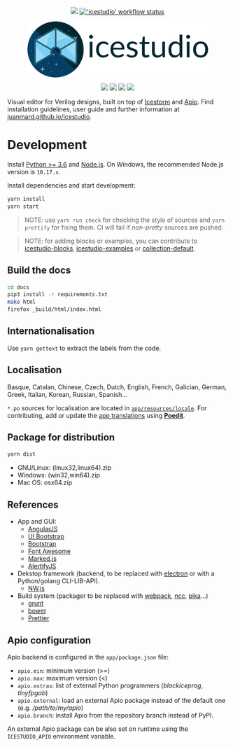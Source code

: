 <p align="center">
  <a title="juanmard.github.io/icestudio" href="https://juanmard.github.io/icestudio"><img src="https://img.shields.io/website.svg?label=juanmard.github.io%2Ficestudio&longCache=true&style=flat-square&url=http%3A%2F%2Fjuanmard.github.io%2Ficestudio%2Findex.html&logo=github"></a><!--
  -->
  <a title="'icestudio' workflow status" href="https://github.com/juanmard/icestudio/actions?query=workflow%3Aicestudio"><img alt="'icestudio' workflow status" src="https://img.shields.io/github/workflow/status/juanmard/icestudio/icestudio?longCache=true&style=flat-square&label=icestudio&logo=github"></a>
</p>

<p align="center">
<a href="http://juanmard.github.io/icestudio"><img src="./docs/resources/images/logo/icestudio-logo-label-nightly.png" align="center"></a>
</p>

<p align="center">
  <a title="DevDependency Status" href="https://david-dm.org/juanmard/icestudio/moon?type=dev"><img src="https://img.shields.io/david/dev/juanmard/icestudio.svg?longCache=true&style=flat-square&label=devdeps&logo=npm"></a><!--
  -->
  <a title="Dependency Status" href="https://david-dm.org/juanmard/icestudio/moon?path=app"><img src="https://img.shields.io/david/juanmard/icestudio.svg?path=app&longCache=true&style=flat-square&label=app%20deps&logo=npm"></a><!--
  -->
  <a title="Code Climate maintainability" href="https://codeclimate.com/github/juanmard/icestudio"><img src="https://img.shields.io/codeclimate/maintainability/juanmard/icestudio?longCache=true&style=flat-square&logo=codeclimate"></a><!--
  -->
  <a title="Code Climate technical debt" href="https://codeclimate.com/github/juanmard/icestudio/trends/technical_debt"><img src="https://img.shields.io/codeclimate/tech-debt/juanmard/icestudio?longCache=true&style=flat-square&logo=codeclimate"></a>
</p>

Visual editor for Verilog designs, built on top of [Icestorm](http://www.clifford.at/icestorm/) and [Apio](https://github.com/FPGAwars/apio). Find installation guidelines, user guide and further information at [juanmard.github.io/icestudio](https://juanmard.github.io/icestudio).

# Development

Install [Python >= 3.6](https://www.python.org/downloads/) and [Node.js](https://nodejs.org/). On Windows, the recommended Node.js version is `10.17.x`.

Install dependencies and start development:

```bash
yarn install
yarn start
```

> NOTE: use `yarn run check` for checking the style of sources and `yarn prettify` for fixing them. CI will fail if _non-pretty_ sources are pushed.

> NOTE: for adding blocks or examples, you can contribute to [icestudio-blocks](https://github.com/FPGAwars/icestudio-blocks), [icestudio-examples](https://github.com/FPGAwars/icestudio-examples) or [collection-default](https://github.com/FPGAwars/collection-default).

## Build the docs

```bash
cd docs
pip3 install -r requirements.txt
make html
firefox _build/html/index.html
```

## Internationalisation

Use `yarn gettext` to extract the labels from the code.

## Localisation

Basque, Catalan, Chinese, Czech, Dutch, English, French, Galician, German, Greek, Italian, Korean, Russian, Spanish...

`*.po` sources for localisation are located in [`app/resources/locale`](./app/resources/locale). For contributing, add or update the [app translations](https://github.com/juanmard/icestudio/tree/develop/app/resources/locale) using **[Poedit](https://poedit.net/)**.

## Package for distribution

```bash
yarn dist
```

- GNU/Linux: (linux32,linux64).zip
- Windows: (win32,win64).zip
- Mac OS: osx64.zip

## References

- App and GUI:
  - [AngularJS](https://angularjs.org/)
  - [UI Bootstrap](https://angular-ui.github.io/bootstrap)
  - [Bootstrap](https://getbootstrap.com/docs/3.3)
  - [Font Awesome](https://fontawesome.com/v4.7.0)
  - [Marked.js](https://marked.js.org/#/README.md#README.md)
  - [AlertifyJS](https://alertifyjs.com/)
- Dekstop framework (backend, to be replaced with [electron](https://www.electronjs.org/) or with a Python/golang CLI-LIB-API).
  - [NW.js](https://nwjs.io/)
- Build system (packager to be replaced with [webpack](https://webpack.js.org/), [ncc](https://github.com/vercel/ncc), [pika](https://www.pika.dev)...)
  - [grunt](https://gruntjs.com/)
  - [bower](https://bower.io/)
  - [Prettier](https://prettier.io)

## Apio configuration

Apio backend is configured in the `app/package.json` file:

- `apio.min`: minimum version (>=)
- `apio.max`: maximum version (<)
- `apio.extras`: list of external Python programmers (_blackiceprog_, _tinyfpgab_)
- `apio.external`: load an external Apio package instead of the default one (e.g. _/path/to/my/apio_)
- `apio.branch`: install Apio from the repository branch instead of PyPI.

An external Apio package can be also set on runtime using the `ICESTUDIO_APIO` environment variable.
